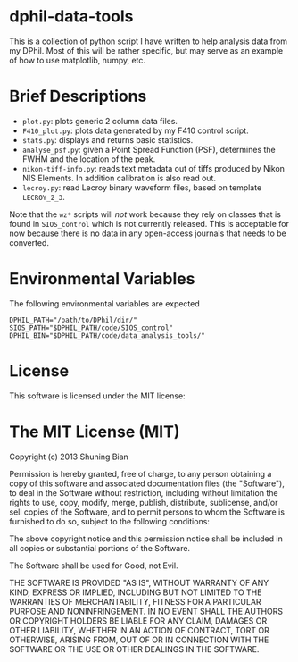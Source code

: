 dphil-data-tools
================

This is a collection of python script I have written to help analysis data from
my DPhil. Most of this will be rather specific, but may serve as an example of
how to use matplotlib, numpy, etc.

Brief Descriptions
==================

* `plot.py`: plots generic 2 column data files.
* `F410_plot.py`: plots data generated by my F410 control script.
* `stats.py`: displays and returns basic statistics.
* `analyse_psf.py`: given a Point Spread Function (PSF), determines the FWHM
   and the location of the peak.
* `nikon-tiff-info.py`: reads text metadata out of tiffs produced by Nikon NIS
   Elements. In addition calibration is also read out.
*  `lecroy.py`: read Lecroy binary waveform files, based on template `LECROY_2_3`.

Note that the `wz*` scripts will *not* work because they rely on classes
that is found in `SIOS_control` which is not currently released. This is
acceptable for now because there is no data in any open-access journals
that needs to be converted.

Environmental Variables
=======================

The following environmental variables are expected

    DPHIL_PATH="/path/to/DPhil/dir/"
    SIOS_PATH="$DPHIL_PATH/code/SIOS_control"
    DPHIL_BIN="$DPHIL_PATH/code/data_analysis_tools/"

License
=======

This software is licensed under the MIT license:

The MIT License (MIT)
=====================
Copyright (c) 2013 Shuning Bian

Permission is hereby granted, free of charge, to any person obtaining a copy
of this software and associated documentation files (the "Software"), to deal
in the Software without restriction, including without limitation the rights
to use, copy, modify, merge, publish, distribute, sublicense, and/or sell
copies of the Software, and to permit persons to whom the Software is
furnished to do so, subject to the following conditions:

The above copyright notice and this permission notice shall be included in
all copies or substantial portions of the Software.

The Software shall be used for Good, not Evil.

THE SOFTWARE IS PROVIDED "AS IS", WITHOUT WARRANTY OF ANY KIND, EXPRESS OR
IMPLIED, INCLUDING BUT NOT LIMITED TO THE WARRANTIES OF MERCHANTABILITY,
FITNESS FOR A PARTICULAR PURPOSE AND NONINFRINGEMENT. IN NO EVENT SHALL THE
AUTHORS OR COPYRIGHT HOLDERS BE LIABLE FOR ANY CLAIM, DAMAGES OR OTHER
LIABILITY, WHETHER IN AN ACTION OF CONTRACT, TORT OR OTHERWISE, ARISING FROM,
OUT OF OR IN CONNECTION WITH THE SOFTWARE OR THE USE OR OTHER DEALINGS IN
THE SOFTWARE.


